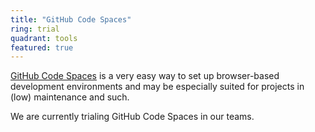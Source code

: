 ```yaml
---
title: "GitHub Code Spaces"
ring: trial
quadrant: tools
featured: true
---
```


[GitHub Code Spaces](https://github.com/features/codespaces) is a very easy way to set up browser-based development environments and may be
especially suited for projects in (low) maintenance and such. 

We are currently trialing GitHub Code Spaces in our teams.